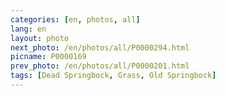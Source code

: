```yaml
---
categories: [en, photos, all]
lang: en
layout: photo
next_photo: /en/photos/all/P0000294.html
picname: P0000169
prev_photo: /en/photos/all/P0000201.html
tags: [Dead Springbock, Grass, Old Springbock]
---
```

